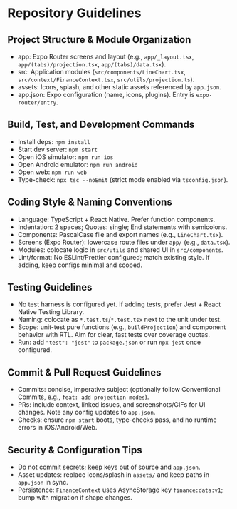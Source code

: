 # Repository Guidelines

## Project Structure & Module Organization
- app: Expo Router screens and layout (e.g., `app/_layout.tsx`, `app/(tabs)/projection.tsx`, `app/(tabs)/data.tsx`).
- src: Application modules (`src/components/LineChart.tsx`, `src/context/FinanceContext.tsx`, `src/utils/projection.ts`).
- assets: Icons, splash, and other static assets referenced by `app.json`.
- app.json: Expo configuration (name, icons, plugins). Entry is `expo-router/entry`.

## Build, Test, and Development Commands
- Install deps: `npm install`
- Start dev server: `npm start`
- Open iOS simulator: `npm run ios`
- Open Android emulator: `npm run android`
- Open web: `npm run web`
- Type-check: `npx tsc --noEmit` (strict mode enabled via `tsconfig.json`).

## Coding Style & Naming Conventions
- Language: TypeScript + React Native. Prefer function components.
- Indentation: 2 spaces; Quotes: single; End statements with semicolons.
- Components: PascalCase file and export names (e.g., `LineChart.tsx`).
- Screens (Expo Router): lowercase route files under `app/` (e.g., `data.tsx`).
- Modules: colocate logic in `src/utils` and shared UI in `src/components`.
- Lint/format: No ESLint/Prettier configured; match existing style. If adding, keep configs minimal and scoped.

## Testing Guidelines
- No test harness is configured yet. If adding tests, prefer Jest + React Native Testing Library.
- Naming: colocate as `*.test.ts`/`*.test.tsx` next to the unit under test.
- Scope: unit-test pure functions (e.g., `buildProjection`) and component behavior with RTL. Aim for clear, fast tests over coverage quotas.
- Run: add `"test": "jest"` to `package.json` or run `npx jest` once configured.

## Commit & Pull Request Guidelines
- Commits: concise, imperative subject (optionally follow Conventional Commits, e.g., `feat: add projection modes`).
- PRs: include context, linked issues, and screenshots/GIFs for UI changes. Note any config updates to `app.json`.
- Checks: ensure `npm start` boots, type-checks pass, and no runtime errors in iOS/Android/Web.

## Security & Configuration Tips
- Do not commit secrets; keep keys out of source and `app.json`.
- Asset updates: replace icons/splash in `assets/` and keep paths in `app.json` in sync.
- Persistence: `FinanceContext` uses AsyncStorage key `finance:data:v1`; bump with migration if shape changes.
